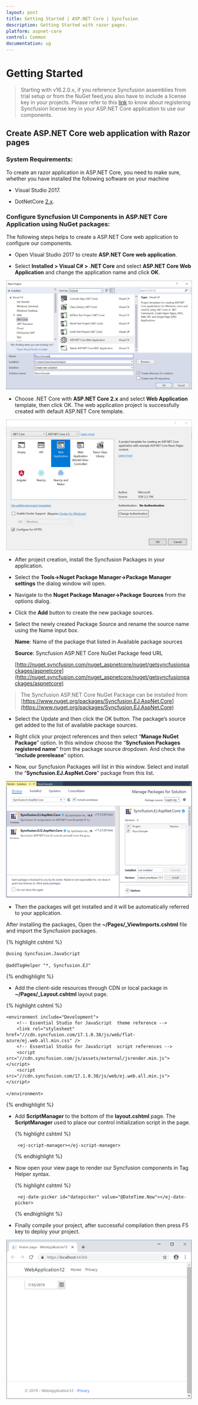 ```yaml
---
layout: post
title: Getting Started | ASP.NET Core | Syncfusion
description: Getting Started with razor pages.
platform: aspnet-core 
control: Common 
documentation: ug
---
```


# Getting Started

> Starting with v16.2.0.x, if you reference Syncfusion assemblies from trial setup or from the NuGet feed,you also have to include a license key in your projects.
Please refer to this [link](https://help.syncfusion.com/common/essential-studio/licensing/license-key#aspnet-core) to know about registering Syncfusion license key in
your ASP.NET Core application to use our components.

## Create ASP.NET Core web application with Razor pages

### System Requirements:

To create an razor application in ASP.NET Core, you need to make sure, whether you have installed the following software on your machine

* Visual Studio 2017.

* DotNetCore [2.x](https://www.microsoft.com/net/download/dotnet-core).

### Configure Syncfusion UI Components in ASP.NET Core Application using NuGet packages:

The following steps helps to create a ASP.NET Core web application to configure our components.

*  Open Visual Studio 2017 to create **ASP.NET Core web application**.

* Select **Installed > Visual C# > .NET Core** and select **ASP.NET Core Web Application** and change the application name and click **OK**.

![create application](getting-started-razor-images/image1.png)

* Choose .NET Core with **ASP.NET Core 2.x** and select **Web Application** template, then click OK. The web application project is successfully created with default ASP.NET Core template.

![template selection](getting-started-razor-images/image2.png)


*  After project creation, install the Syncfusion Packages in your application.

* Select the **Tools->Nuget Package Manager->Package Manager settings** the dialog window will open.

* Navigate to the **Nuget Package Manager->Package Sources** from the options dialog.

* Click the **Add** button to create the new package sources.

* Select the newly created Package Source and rename the source name using the Name input box.

  **Name**: Name of the package that listed in Available package sources 

  **Source**: Syncfusion ASP.NET Core NuGet Package feed URL
  
  [http://nuget.syncfusion.com/nuget_aspnetcore/nuget/getsyncfusionpackages/aspnetcore](http://nuget.syncfusion.com/nuget_aspnetcore/nuget/getsyncfusionpackages/aspnetcore)

> The Syncfusion ASP.NET Core NuGet Package can be installed from [https://www.nuget.org/packages/Syncfusion.EJ.AspNet.Core](https://www.nuget.org/packages/Syncfusion.EJ.AspNet.Core)

* Select the Update and then click the OK button. The package’s source get added to the list of available package sources.
    
* Right click your project references and then select “**Manage NuGet Package**” option. In this window choose the “**Syncfusion Packages registered name**” from the package source dropdown. And check the “**include prerelease**” option.

* Now, our Syncfusion Packages will list in this window. Select and install the “**Syncfusion.EJ.AspNet.Core**” package from this list.

![install nuget](getting-started-razor-images/image3.png)

* Then the packages will get installed and it will be automatically referred to your application.

After installing the packages, Open the **~/Pages/_ViewImports.cshtml** file and import the Syncfusion packages.

{% highlight cshtml %}

    @using Syncfusion.JavaScript
    
    @addTagHelper "*, Syncfusion.EJ"
    
{% endhighlight %}

* Add the client-side resources through CDN or local package in **~/Pages/_Layout.cshtml** layout page.

{% highlight cshtml %}

    <environment include="Development">
        <!-- Essential Studio for JavaScript  theme reference -->
        <link rel="stylesheet" href="//cdn.syncfusion.com/17.1.0.38/js/web/flat-azure/ej.web.all.min.css" />
        <!-- Essential Studio for JavaScript  script references -->
        <script src="//cdn.syncfusion.com/js/assets/external/jsrender.min.js"></script>
        <script src="//cdn.syncfusion.com/17.1.0.38/js/web/ej.web.all.min.js"></script>

    </environment>

{% endhighlight %}

*  Add **ScriptManager** to the bottom of the **layout.cshtml** page. The **ScriptManager** used to place our control initialization script in the page.

    {% highlight cshtml %}
    
        <ej-script-manager></ej-script-manager>
    
    {% endhighlight %}

*  Now open your view page to render our Syncfusion components in Tag Helper syntax.
    
    {% highlight cshtml %}
    
        <ej-date-picker id="datepicker" value="@DateTime.Now"></ej-date-picker>
    
    {% endhighlight %}

*  Finally compile your project, after successful compilation then press F5 key to deploy your project.   

 ![output](getting-started-razor-images/image4.png)
